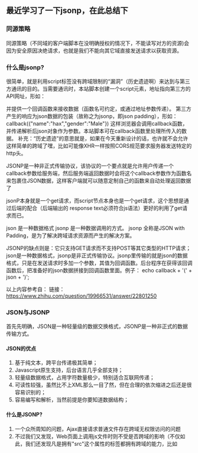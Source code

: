 ## 最近学习了一下jsonp，在此总结下
### 同源策略
同源策略（不同域的客户端脚本在没明确授权的情况下，不能读写对方的资源)会因为安全原因决绝请求，也就是我们不能向其它域直接发送请求以获取资源。  

### 什么是jsonp?
很简单，就是利用script标签没有跨域限制的“漏洞”（历史遗迹啊）来达到与第三方通讯的目的。当需要通讯时，本站脚本创建一个script元素，地址指向第三方的API网址，形如： 
<script src="http://www.example.net/api?param1=1&param2=2"></script>
 
并提供一个回调函数来接收数据（函数名可约定，或通过地址参数传递）。 
第三方产生的响应为json数据的包装（故称之为jsonp，即json padding），形如： 
callback({"name":"hax","gender":"Male"}) 
这样浏览器会调用callback函数，并传递解析后json对象作为参数。本站脚本可在callback函数里处理所传入的数据。 
补充：“历史遗迹”的意思就是，如果在今天重新设计的话，也许就不会允许这样简单的跨域了嘿，比如可能像XHR一样按照CORS规范要求服务器发送特定的http头。

JSONP是一种非正式传输协议，该协议的一个要点就是允许用户传递一个callback参数给服务端，然后服务端返回数据时会将这个callback参数作为函数名来包裹住JSON数据，这样客户端就可以随意定制自己的函数来自动处理返回数据了

jsonP本身就是一个get请求，而script节点本身也是一个get请求，这个思想是通过后端的配合（后端输出的 response text必须符合js语法）更好的利用了get请求而已。 

json 是一种数据格式
jsonp 是一种数据调用的方式。
jsonp 全称是JSON with Padding，是为了解决跨域请求资源而产生的解决方案。


JSONP的缺点则是：它只支持GET请求而不支持POST等其它类型的HTTP请求；json是一种数据格式，jsonp是非正式传输协议。jsonp里传输的就是json的数据格式，只是在发送请求时多加一个参数，其值为回调函数。后台程序在获得该回调函数后，把准备好的json数据拼接到回调函数里面。例子：
echo callback + '(' + json + ')';

以上内容参考自：
链接：https://www.zhihu.com/question/19966531/answer/22801250

### JSON与JSONP
首先先明确，JSON是一种轻量级的数据交换格式，JSONP是一种非正式的数据传输方式。
#### JSON的优点
1. 基于纯文本，跨平台传递极其简单；  
2. Javascript原生支持，后台语言几乎全部支持；  
3. 轻量级数据格式，占用字符数量极少，特别适合互联网传递；  
4. 可读性较强，虽然比不上XML那么一目了然，但在合理的依次缩进之后还是很容易识别的；  
5. 容易编写和解析，当然前提是你要知道数据结构；  

#### 什么是JSONP?
1. 一个众所周知的问题，Ajax直接请求普通文件存在跨域无权限访问的问题  
2. 不过我们又发现，Web页面上调用js文件时则不受是否跨域的影响（不仅如此，我们还发现凡是拥有"src"这个属性的标签都拥有跨域的能力，比如<script>、<img>、<iframe>）；script标签的属性src可以向不同域请求资源  
3. 于是可以判断，当前阶段如果想通过纯web端（ActiveX控件、服务端代理、属于未来的HTML5之Websocket等方式不算）跨域访问数据就只有一种可能，那就是在远程服务器上设法把数据装进js格式的文件里，供客户端调用和进一步处理；
4. 为了便于客户端使用数据，逐渐形成了一种非正式传输协议，人们把它称作JSONP，该协议的一个要点就是允许用户传递一个callback参数给服务端，然后服务端返回数据时会将这个callback参数作为函数名来包裹住JSON数据，这样客户端就可以随意定制自己的函数来自动处理返回数据了。

####jquery ajax对jsonp的封装
ajax 中jsonp和jsonpCallback参数为可填参数
服务器返回的json格式数据必须被回调函数名包装
####ajax和jsonp的区别
1. ajax的核心的通过xmlHttpRequest获取非本页面的内容，而jsonp的核心是动态添加<script>标签来调用服务器提供的js脚本
2. ajax和jsonp的区别不是在于是否跨域，ajax通过服务器代理也可以实现跨域，jsonp本质上也不排斥同源上数据的获取。
3. jsonp是一种方式或者说非强制性协议，如同ajax一样，它也不一定非要用json格式来传递数据，如果你愿意，字符串都行，只不过这样不利于用jsonp提供公开服务。
4. 总而言之，jsonp不是ajax的一个特例，哪怕jquery等巨头把jsonp封装进了ajax，也不能改变着一点！

可以参考：
[http://www.cnblogs.com/dowinning/archive/2012/04/19/json-jsonp-jquery.html]

### jsonp的安全性问题
当然使用jsonp会在一定程度上造成安全性问题，如果请求的站点不是信任站点，那么可能会在返回的方法调用中包含一些恶意代码。所以尽量向信任的站点发送请求。另外xss也经常会利用jsonp向站点注入恶意代码。
